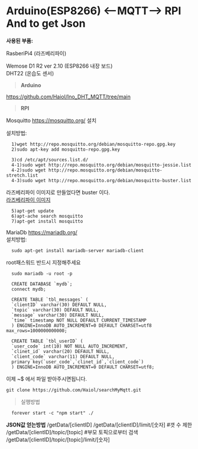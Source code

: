 Arduino(ESP8266) <--MQTT--> RPI  And to get Json 
===========================

**사용된 부품:**

RasberiPi4 (라즈베리파이)

Wemose D1 R2 ver 2.10 (ESP8266 내장 보드)<br>
DHT22 (온습도 센서)


>**Arduino**

https://github.com/Haiol/Ino_DHT_MQTT/tree/main

>**RPI**

Mosquitto
https://mosquitto.org/ 설치 <br>

설치방법:

```
  1)wget http://repo.mosquitto.org/debian/mosquitto-repo.gpg.key
  2)sudo apt-key add mosquitto-repo.gpg.key
```
```
  3)cd /etc/apt/sources.list.d/
  4-1)sudo wget http://repo.mosquitto.org/debian/mosquitto-jessie.list
  4-2)sudo wget http://repo.mosquitto.org/debian/mosquitto-stretch.list
  4-3)sudo wget http://repo.mosquitto.org/debian/mosquitto-buster.list
```
  라즈베리파이 이미지로 만들었다면 buster 이다.<br>
<a href='https://www.raspberrypi.com/documentation/computers/getting-started.html'>라즈베리파이 이미지</a>
```
  5)apt-get update
  6)apt-ache search mosquitto
  7)apt-get install mosquitto
```

MariaDb 
https://mariadb.org/<br>
설치방법:
```
  sudo apt-get install mariadb-server mariadb-client
```
  root패스워드 반드시 지정해주세요
```
  sudo mariadb -u root -p
```
```mysql
  CREATE DATABASE `mydb`;
  connect mydb;
```
```mysql
  CREATE TABLE `tbl_messages` (
  `clientID` varchar(30) DEFAULT NULL,
  `topic` varchar(30) DEFAULT NULL,
  `message` varchar(30) DEFAULT NULL,
  `time` timestamp NOT NULL DEFAULT CURRENT_TIMESTAMP
  ) ENGINE=InnoDB AUTO_INCREMENT=0 DEFAULT CHARSET=utf8  max_rows=1000000000000;
```
```mysql
  CREATE TABLE `tbl_userID` (
  `user_code` int(10) NOT NULL AUTO_INCREMENT,
  `clinet_id` varchar(20) DEFAULT NULL,
  `client_code` varchar(11) DEFAULT NULL,
  primary key(`user_code`,`clinet_id`,`client_code`)
  ) ENGINE=InnoDB AUTO_INCREMENT=0 DEFAULT CHARSET=utf8;
```
이제 ~$ 에서 파일 받아주시면됩니다.
```
git clone https://github.com/Haiol/searchMyMqtt.git
```

>실행방법


```
  forever start -c "npm start" ./
```

**JSON값 얻는방법**
/getData/[clientID]
/getData/[clientID]/limit/[숫자] #갯 수 제한
/getData/[clientID]/topic/[topic] #부모 토픽으로부터 검색
/getData/[clientID]/topic/[topic]/limit/[숫자]

